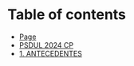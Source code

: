 # Table of contents

* [Page](README.md)
* [PSDUL 2024 CP](psdul-2024-cp.md)
* [1. ANTECEDENTES](1.-antecedentes.md)
